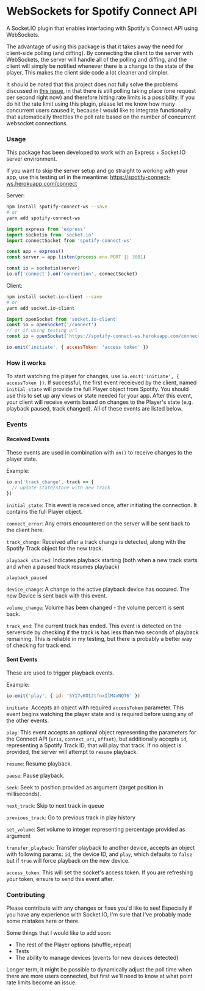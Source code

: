 # WebSockets for Spotify Connect API

A Socket.IO plugin that enables interfacing with Spotify's Connect API using WebSockets.

The advantage of using this package is that it takes away the need for client-side polling (and diffing). By connecting the client to the server with WebSockets, the server will handle all of the polling and diffing, and the client will simply be notified whenever there is a change to the state of the player. This makes the client side code a lot cleaner and simpler.

It should be noted that this project does not fully solve the problems discussed in [this issue](https://github.com/spotify/web-api/issues/492), in that there is still polling taking place (one request per second right now) and therefore hitting rate limits is a possibility. If you do hit the rate limit using this plugin, please let me know how many concurrent users caused it, because I would like to integrate functionality that automatically throttles the poll rate based on the number of concurrent websocket connections.

### Usage

This package has been developed to work with an Express + Socket.IO server environment.

If you want to skip the server setup and go straight to working with your app, use this testing url in the meantime: https://spotify-connect-ws.herokuapp.com/connect

Server:

```bash
npm install spotify-connect-ws --save
# or
yarn add spotify-connect-ws
```

```js
import express from 'express'
import socketio from 'socket.io'
import connectSocket from 'spotify-connect-ws'

const app = express()
const server = app.listen(process.env.PORT || 3001)

const io = socketio(server)
io.of('connect').on('connection', connectSocket)
```

Client:

```bash
npm install socket.io-client --save
# or
yarn add socket.io-client
```

```js
import openSocket from 'socket.io-client'
const io = openSocket('/connect')
// or if using testing url
const io = openSocket('https://spotify-connect-ws.herokuapp.com/connect')

io.emit('initiate', { accessToken: 'access token' })
```

### How it works

To start watching the player for changes, use `io.emit('initiate', { accessToken })`. If successful, the first event receieved by the client, named `initial_state` will provide the full Player object from Spotify. You should use this to set up any views or state needed for your app. After this event, your client will receive events based on changes to the Player's state (e.g. playback paused, track changed). All of these events are listed below.

### Events

#### Received Events

These events are used in combination with `on()` to receive changes to the player state.

Example:

```js
io.on('track_change', track => {
  // update state/store with new track
})
```

`initial_state`: This event is received once, after initiating the connection. It contains the full Player object.

`connect_error`: Any errors encountered on the server will be sent back to the client here.

`track_change`: Received after a track change is detected, along with the Spotify Track object for the new track.

`playback_started`: Indicates playback starting (both when a new track starts and when a paused track resumes playback)

`playback_paused`

`device_change`: A change to the active playback device has occured. The new Device is sent back with this event.

`volume_change`: Volume has been changed - the volume percent is sent back.

`track_end`: The current track has ended. This event is detected on the serverside by checking if the track is has less than two seconds of playback remaining. This is reliable in my testing, but there is probably a better way of checking for track end.

#### Sent Events

These are used to trigger playback events.

Example:

```js
io.emit('play', { id: '5Y17vKO1JtfnxIlM4vNQT6' })
```

`initiate`: Accepts an object with required `accessToken` parameter. This event begins watching the player state and is required before using any of the other events.

`play`: This event accepts an optional object representing the parameters for the Connect API (`uris`, `context_uri`, `offset`), but additionally accepts `id`, representing a Spotify Track ID, that will play that track. If no object is provided, the server will attempt to `resume` playback.

`resume`: Resume playback.

`pause`: Pause playback.

`seek`: Seek to position provided as argument (target position in milliseconds).

`next_track`: Skip to next track in queue

`previous_track`: Go to previous track in play history

`set_volume`: Set volume to integer representing percentage provided as argument

`transfer_playback`: Transfer playback to another device, accepts an object with following params: `id`, the device ID, and `play`, which defaults to `false` but if `true` will force playback on the new device.

`access_token`: This will set the socket's access token. If you are refreshing your token, ensure to send this event after.

### Contributing

Please contribute with any changes or fixes you'd like to see! Especially if you have any experience with Socket.IO, I'm sure that I've probably made some mistakes here or there.

Some things that I would like to add soon:

* The rest of the Player options (shuffle, repeat)
* Tests
* The ability to manage devices (events for new devices detected)

Longer term, it might be possible to dynamically adjust the poll time when there are more users connected, but first we'll need to know at what point rate limits become an issue.
